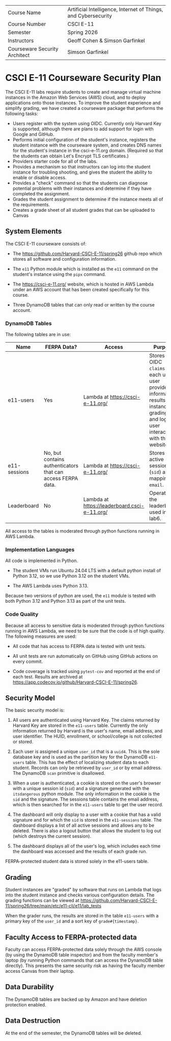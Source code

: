 |                               |                                                              |
| :---------------------------- | ------------------------------------------------------------ |
| Course Name                   | Artificial Intelligence, Internet of Things, and Cybersecurity |
| Course Number                 | CSCI E-11                                                    |
| Semester                      | Spring 2026                                                  |
| Instructors                   | Geoff Cohen & Simson Garfinkel                               |
| Courseware Security Architect | Simson Garfinkel                                             |



CSCI E-11 Courseware Security Plan
======================

The CSCI E-11 labs require students to create and manage virtual machine instances in the Amazon Web Services (AWS) cloud, and to deploy applications onto those instances. To improve the student experience and simplify grading, we have created a courseware package that performs the following tasks:

* Users register with the system using OIDC. Currently only Harvard Key is supported, although there are plans to add support for login with Google and GitHub.
* Performs initial configuration of the student's instance, registers the student instance with the courseware system, and creates DNS names for the student's instance in the csci-e-11.org domain. (Required so that the students can obtain Let's Encrypt TLS certificates.)
* Providers starter code for all of the labs.
* Provides a mechanism so that instructors can log into the student instance for troubling shooting, and gives the student the ability to enable or disable access.
* Provides a "check" command so that the students can diagnose potential problems with their instances  and determine if they have completed the assignment.
* Grades the student assignment to determine if the instance meets all of the requirements.
* Creates a grade sheet of all student grades that can be uploaded to Canvas


System Elements
---------------

The CSCI E-11 courseware consists of:

* The https://github.com/Harvard-CSCI-E-11/spring26 github repo which stores all software and configuration information.

* The `e11` Python module which is installed as the `e11` command on the student's instance using the `pipx` command.

* The https://csci-e-11.org/ website, which is hosted in AWS Lambda under an AWS account that has been created specifically for this course.

* Three DynamoDB tables that can only read or written by the course account.


### DynamoDB Tables

The following tables are in use:

| Name         | FERPA Data?                                                 | Access                                       | Purpose                                                      |
| ------------ | ----------------------------------------------------------- | -------------------------------------------- | ------------------------------------------------------------ |
| e11-users    | Yes                                                         | Lambda at https://csci-e-11.org/             | Stores OIDC `claims` for each user, user provided information, results of instance grading, and logs of user interaction with the website. |
| e11-sessions | No, but contains authenticators that can access FERPA data. | Lambda at https://csci-e-11.org/             | Stores active sessions (`sid`) and mapping to `email`.       |
| Leaderboard  | No                                                          | Lambda at https://leaderboard.csci-e-11.org/ | Operates the leaderboard used in lab6.                       |

All access to the tables is moderated through python functions running in AWS Lambda.

### Implementation Languages
All code is implemented in Python.

* The student VMs run Ubuntu 24.04 LTS with a default python install of Python 3.12, so we use Python 3.12 on the student VMs.

* The AWS Lambda uses Python 3.13.

Because two versions of python are used, the `e11` module is tested with both Python 3.12 and Python 3.13 as part of the unit tests.

### Code Quality

Because all access to sensitive data is moderated through python functions running in AWS Lambda, we need to be sure that the code is of high quality. The following measures are used:

* All code that has access to FERPA data is tested with unit tests.

* All unit tests are run automatically on GitHub using GitHub actions on every commit.

* Code coverage is tracked using `pytest-cov` and reported at the end of each test. Results are archived at https://app.codecov.io/github/Harvard-CSCI-E-11/spring26.


Security Model
--------------
The basic security model is:

1. All users are authenticated using Harvard Key. The claims returned by Harvard Key are stored in the `e11-users` table. Currently the only information returned by Harvard is the user's name, email address, and user identifier. The HUID, enrollment, or school/college is not collected or stored.

2. Each user is assigned a unique `user_id` that is a `uuid4`. This is the sole database key and is used as the partition key for the DynamoDB `e11-users` table. This has the effect of localizing student data to each student. Records can only be retrieved by `user_id` or by email address. The DynamoDB `scan` primitive is disallowed.

3. When a user is authenticated, a cookie is stored on the user's browser with a unique session id (`sid`) and a signature generated with the `itsdangerous` python module. The only information in the cookie is the `sid` and the signature. The sessions table contains the email address, which is then searched for in the `e11-users` table to get the user record.

4. The dashboard will only display to a user with a cookie that has a valid signature and for which the `sid` is stored in the `e11-sessions` table.  The dashboard displays a list of all active sessions and allows any to be deleted. There is also a logout button that allows the student to log out (which destroys the current session).

5. The dashboard displays all of the user's log, which includes each time the dashboard was accessed and the results of each grade run.


FERPA-protected student data is stored solely in the e11-users table.

Grading
-------
Student instances are "graded" by software that runs on Lambda that logs into the student instance and checks various configuration details. The grading functions can be viewed at https://github.com/Harvard-CSCI-E-11/spring26/tree/main/etc/e11-cli/e11/lab_tests

When the grader runs, the results are stored in the table `e11-users` with a primary key of the `user_id` and a sort key of `grade#{timestamp}`.

Faculty Access to FERPA-protected data
--------------------------------------
Faculty can access FERPA-protected data solely through the AWS console (by using the DynamoDB table inspector) and from the faculty member's laptop (by running Python commands that can access the DynamoDB table directly). This presents the same security risk as having the faculty member access Canvas from their laptop.

Data Durability
---------------
The DynamoDB tables are backed up by Amazon and have deletion protection enabled.

Data Destruction
----------------
At the end of the semester, the DynamoDB tables will be deleted.
